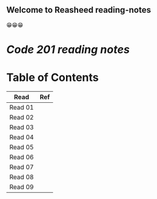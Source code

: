 ## Welcome to Reasheed reading-notes

😁😁😁

# ***Code 201 reading notes***

# Table of Contents
|   Read   |        Ref        |
|:--------:|:-----------------:|
|  Read 01 |  [](class-01.md)  |
|  Read 02 |  [](class-02.md)  |
|  Read 03 |  [](class-03.md)  |
|  Read 04 |  [](class-04.md)  |
|  Read 05 |  [](class-05.md)  |
|  Read 06 |  [](class-06.md)  |
|  Read 07 |  [](class-07.md)  |
|  Read 08 |  [](class-08.md)  |
|  Read 09 |  [](class-09.md)  |
